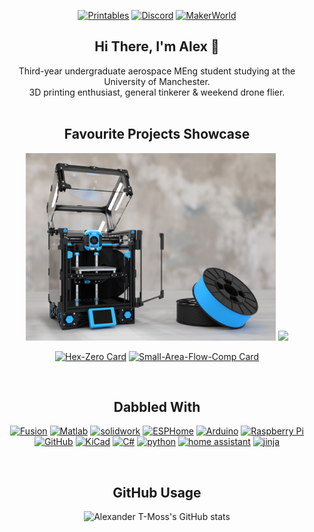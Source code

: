 <div align="center">

[![Printables](https://img.shields.io/badge/Printables-orange?style=for-the-badge&logo=printables&logoColor=white)](https://www.printables.com/@AlexanderT_Moss)
[![Discord](https://img.shields.io/badge/Discord-7289da?style=for-the-badge&logo=discord&logoColor=white)](https://discord.com/users/alexandertmoss)
[![MakerWorld](https://img.shields.io/static/v1?label=&message=MakerWorld&color=%2300AE42&style=for-the-badge&logo=bambulab&logoColor=white)](https://makerworld.com/en/@AlexanderT_Moss)


## Hi There, I'm Alex 👋

Third-year undergraduate aerospace MEng student studying at the University of Manchester.  
3D printing enthusiast, general tinkerer & weekend drone flier.<br><br>

## Favourite Projects Showcase

<div align="center">
  <img src="./Resources/Hex-Zero_Cover_Render.png" width="400" />
  <img src="./Resources/demo_animation.gif" width="400" />
</div>

[![Hex-Zero Card](https://github-readme-stats.vercel.app/api/pin/?username=Alexander-T-Moss&repo=Hex-Zero&theme=transparent)](https://github.com/Alexander-T-Moss/Hex-Zero)
[![Small-Area-Flow-Comp Card](https://github-readme-stats.vercel.app/api/pin/?username=Alexander-T-Moss&repo=Small-Area-Flow-Comp&theme=transparent)](https://github.com/Alexander-T-Moss/Small-Area-Flow-Comp)

<br>

## Dabbled With

[![Fusion](https://img.shields.io/badge/Fusion-fe6b00?style=for-the-badge&logo=Autodesk&logoColor=white)](https://www.autodesk.com/products/fusion-360/overview)
[![Matlab](https://img.shields.io/badge/Matlab-0b5f9d?style=for-the-badge&logo=matrix&logoColor=white)](https://www.mathworks.com/products/matlab.html)
[![solidwork](https://img.shields.io/badge/solidwork-005386?style=for-the-badge&logo=dassaultsystemes&logoColor=white)](https://www.solidworks.com/)
[![ESPHome](https://img.shields.io/badge/ESPHome-1abcf2?style=for-the-badge&logo=esphome&logoColor=white)](https://esphome.io/)
[![Arduino](https://img.shields.io/badge/Arduino-00878F?style=for-the-badge&logo=Arduino&logoColor=white)](https://www.arduino.cc/)
[![Raspberry Pi](https://img.shields.io/badge/Raspberry_Pi-A22846?style=for-the-badge&logo=raspberrypi&logoColor=white)](https://www.raspberrypi.com/)
[![GitHub](https://img.shields.io/badge/GitHub-494e52?style=for-the-badge&logo=github&logoColor=white)](https://github.com/)
[![KiCad](https://img.shields.io/badge/KiCad-314CB0?style=for-the-badge&logo=kicad&logoColor=white)](https://www.kicad.org/)
[![C#](https://img.shields.io/badge/C%23-99CC00?style=for-the-badge&logo=sharp&logoColor=white)](https://learn.microsoft.com/en-us/dotnet/csharp/)
[![python](https://img.shields.io/badge/python-3776AB?style=for-the-badge&logo=python&logoColor=white)](https://www.python.org/)
[![home assistant](https://img.shields.io/badge/home_assistant-18BCF2?style=for-the-badge&logo=homeassistant&logoColor=white)](https://www.home-assistant.io/)
[![jinja](https://img.shields.io/badge/jinja-7E0C1B?style=for-the-badge&logo=jinja&logoColor=white)](https://jinja.palletsprojects.com/en/stable/)

<br>

## GitHub Usage
![Alexander T-Moss's GitHub stats](https://github-readme-stats.vercel.app/api?username=Alexander-T-Moss&show_icons=true&hide_border=true&bg_color=45,00AAFF,E83397&title_color=d1d7e0&text_color=d1d7e0&icon_color=E83397&rank_icon=github&card_width=800&hide=contribs)
</div>
